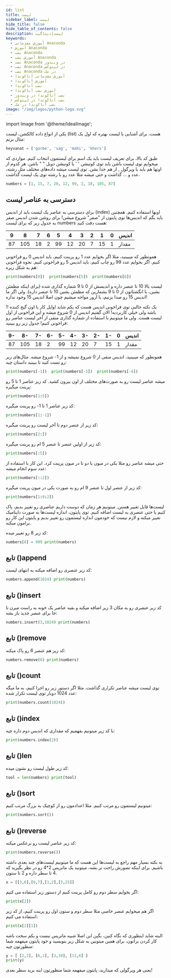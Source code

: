 ```yaml
---
id: list
title: لیست
sidebar_label: لیست
hide_title: false
hide_table_of_contents: false
description: لیست|دیتاگیت
keywords:
  - آموزش مقدماتی Anaconda
  - آموزش Anaconda
  - نصب Anaconda
  - آموزش نصب Anaconda
  - نصب Anaconda در ویندوز
  - نصب Anaconda در لینوکس
  - نصب Anaconda در مک
  - آموزش مقدماتی آناکوندا
  - آموزش آناکوندا
  - نصب آناکوندا
  - آموزش نصب آناکوندا
  - نصب آناکوندا در ویندوز
  - نصب آناکوندا در لینوکس
  - نصب آناکوندا در مک
image: "/img/logos/python-logo.svg"
---
```


import Image from '@theme/IdealImage';

یکی از انواع داده کالکشن، لیست (list) هست. برای آشنایی با لیست بهتره که اول یک مثال بزنم:

```python
heyvanat = ['gorbe', 'sag', 'mahi', 'khers']
```

طبق کد بالا، برای تعریف لیست باید یک اسم برای لیستمون انتخاب کنیم. مواردی که میخوایم توی لیست باشن باید توی کوتیشن ' ' یا کوتیشن دوبل " " باشن. هر کدوم از اونها هم باید با ویرگول , از هم جدا بشن. توی لیست میشه داده‌های مختلف مثل رشته، عدد و ... گذاشت و حتی میشه مثلا عدد رو با رشته توی یک لیست گذاشت.

```python
numbers = [1, 15, 7, 20, 12, 99, 2, 18, 105, 87]
```

## **دسترسی به عناصر لیست**

برای دسترسی به عناصر یک لیست باید از اندیس (index) اونها استفاده کنیم. همچنین باید بگم که اندیس‌ها توی پایتون از "صفر" شروع میشن! برای روشن شدن اندیس صفر به جدول زیر که برای لیست numbers هست دقت کنید:

| 9   | 8   | 7   | 6   | 5   | 4   | 3   | 2   | 1   | 0   | اندیس |
| --- | --- | --- | --- | --- | --- | --- | --- | --- | --- | ----- |
| 87  | 105 | 18  | 2   | 99  | 12  | 20  | 7   | 15  | 1   | مقدار |

همونطور که میبینید، مثلا اگر بخوایم عدد 1 رو پرینت کنیم، باید اندیس 0 رو فراخونی کنیم. اگر بخوایم عدد 99 رو چاپ کنیم، باید اندیس 5 رو فراخونی کنیم. نحوه فراخونی هم به شکل زیره:

```python
print(numbers[0])  print(numbers[5])  print(numbers[6])
```

لیست بالا 10 تا عنصر داره و اندیسش از 0 تا 9 شماره گذاری شده (برای اینکه مطمئن بشین، با انگشتاتون از 0 تا 9 بشمارین که مطمئن بشین 10 تا عنصر داره). ولی اگر ما اندیس 15 رو صدا بزنیم، با ارور مواجه میشیم چون اصلا اندیس 15 وجود نداره!

!! یک نکته جالبی توی فراخونی اندیس هست که یکم شاید اوایل کار با اون گیج کننده باشه ولی خیلی کاربردیه! الان گفتیم اندیس از 0 شروع میشه و این فراخونی از اول لیست هست. ولی ما میتونیم با استفاده از شماره گذاری منفی از آخر لیست عناصر رو فراخونی کنیم! جدول زیر رو ببینید:

| 9-  | 8-  | 7-  | 6-  | 5-  | 4-  | 3-  | 2-  | 1-  | 0   | اندیس |
| --- | --- | --- | --- | --- | --- | --- | --- | --- | --- | ----- |
| 87  | 105 | 18  | 2   | 99  | 12  | 20  | 7   | 15  | 1   | مقدار |

همونطور که میبینید، اندیس منفی از 0 شروع نمیشه و از 1- شروع میشه. مثال‌های زیر رو تست کنید تا ببینید داستان چیه:

```python
print(numbers[-1])  print(numbers[-5])  print(numbers[-6])
```

میشه عناصر لیست رو به صورت‌های مختلف از اون بیرون کشید. کد زیر عناصر 1 تا 5 رو پرینت میگیره:

```python
print(numbers[1:5])
```

کد زیر عناصر 1 تا 1- رو پرینت میگیره:

```python
print(numbers[1:-1])
```

کد زیر از عنصر دوم تا آخر لیست رو پرینت میگیره:

```python
print(numbers[2:])
```

کد زیر از اولین عنصر تا عنصر 5 ام رو پرینت میگیره:

```python
print(numbers[:5])
```

حتی میشه عناصر رو مثلا یکی در میون یا دو تا در میون پرینت کرد. این کار با استفاده از عدد سوم انجام میشه:

```python
print(numbers[::2])
```

کد زیر از عنصر اول تا عنصر 9 ام رو به صورت یکی در میون پرینت میگیره:

```python
print(numbers[1:9:2])
```

لیست‌ها قابل تغییر هستن. میتونیم هر زمان که دوست داریم عناصری رو تغییر بدیم، پاک کنیم یا حتی عنصری به لیست اضافه کنیم. توی پایتون، اندازه لیست‌ها به صورت داینامیک تغییر میکنه و لازم نیست که خودمون اندازه لیستمون رو تغییر بدیم و پایتون این کار رو برامون میکنه.

کد زیر 8 رو تغییر میده:

```python
numbers[8] = 999 print(numbers)
```

## **تابع ()append**

کد زیر عنصری رو اضافه میکنه به انتهای لیست:

```python
numbers.append(1024) print(numbers)
```

## **تابع ()insert**

کد زیر عنصری رو به مکان 3 زیر اضافه میکنه و بقیه عناصر یک خونه به راست میرن تا جا برای عنصر جدید باز بشه:

```python
numbers.insert(3,1024) print(numbers)
```

## **تابع ()remove**

کد زیر هم عنصر 6 رو پاک میکنه:

```python
numbers.remove(6) print(numbers)
```

## **تابع ()count**

توی لیست میشه عناصر تکراری گذاشت. مثلا اگر دستور زیر رو اجرا کنیم، به ما میگه عدد 1024 دوبار توی لیست تکرار شده:

```python
print(numbers.count(1024))
```

## **تابع ()index**

با کد زیر میتونیم بفهمیم که مقداری که اندیس دوم داره چیه:

```python
print(numbers.index(2))
```

## **تابع ()len**

کد زیر طول لیست رو نشون میده:

```python
tool = len(numbers) print(tool)
```

## **تابع ()sort**

میتونیم لیستمون رو مرتب کنیم. مثلا اعدادمون رو از کوچیک به بزرگ مرتب کنیم:

```python
print(numbers.sort())
```

## **تابع ()reverse**

کد زیر عناصر لیست رو برعکس میکنه:

```python
print(numbers.reverse())
```

یه نکته بسیار مهم راجع به لیست‌ها این هست که ما میتونیم لیست‌های چند بعدی داشته باشیم. برای اینکه تصورش راحت تر بشه، میتونید یک ماتریس 2*4 رو در نظر بگیرید که 4 تا سطر داره و 2 تا ستون.

```python
x = [[3,6],[6,7],[1,2],[5,25]]
```

اگر بخوایم سطر دوم رو کامل پرینت کنیم از دستور زیر استفاده می کنیم:

```python
print(x[2])
```

اگر هم میخوایم عنصر خاصی مثلا سطر دوم و ستون اول رو پرینت کنیم، از کد زیر استفاده می کنیم:

```python
print(x[2][1])
```

البته شاید اینطوری که نگاه کنین، بگین این اصلا شبیه ماتریس نیست و یکم سخت باشه کار کردن براتون، برای همین میتونین به شکل زیر بنویسید و خود پایتون میفهمه شما منظورتون چیه:

```python
y = [ [2,2], [6,1], [3,10], [11,6] ]
print(y)
```

یعنی هر ویرگولی که میذارید، پایتون میفهمه شما منظورتون اینه برید سطر بعدی!
